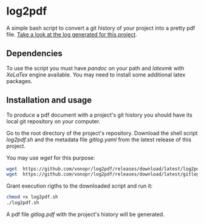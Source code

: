 # log2pdf

A simple bash script to convert a git history of your project into a pretty pdf file.
[Take a look at the log generated for this project](https://github.com/vonopr/log2pdf/releases/download/latest/gitlog.pdf).


## Dependencies
To use the script you must have *pandoc* on your path and *latexmk* with *XeLaTex* engine available. You
may need to install some additional latex packages.

## Installation and usage

To produce a pdf document with a project's git history you should have
its local git repository on your computer.

Go to the root directory of the project's repository. Download the shell 
script *log2pdf.sh* and the metadata file *gitlog.yaml* from the latest release of
this project.

You may use *wget* for this purpose:
```bash
wget  https://github.com/vonopr/log2pdf/releases/download/latest/log2pdf.sh
wget  https://github.com/vonopr/log2pdf/releases/download/latest/gitlog.yaml
```

Grant execution rigths to the downloaded script and run it:
```bash
chmod +x log2pdf.sh
./log2pdf.sh
```

A pdf file *gitlog.pdf* with the project's history will be generated.

